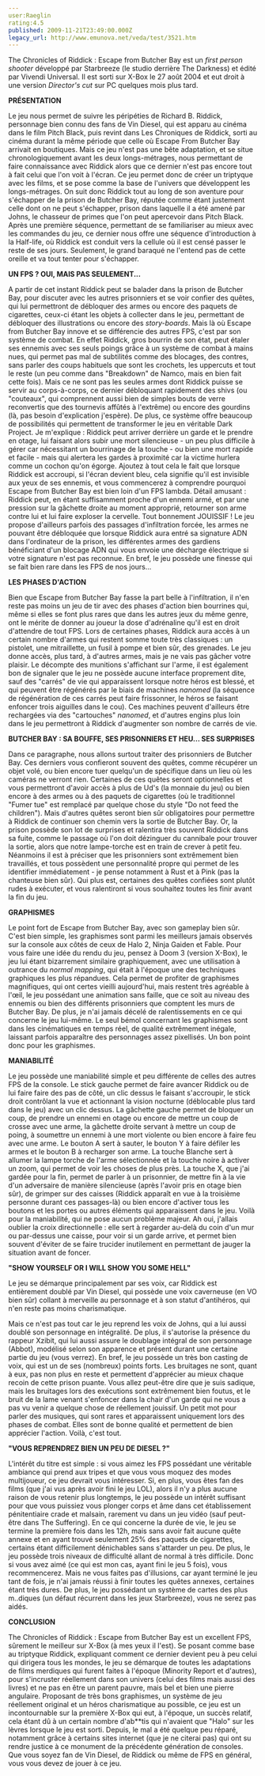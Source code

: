 ```yaml
---
user:Raeglin
rating:4.5
published: 2009-11-21T23:49:00.000Z
legacy_url: http://www.emunova.net/veda/test/3521.htm
---
```

The Chronicles of Riddick : Escape from Butcher Bay est un _first person shooter_ développé par Starbreeze (le studio derrière The Darkness) et édité par Vivendi Universal. Il est sorti sur X-Box le 27 août 2004 et eut droit à une version _Director's cut_ sur PC quelques mois plus tard.  

  

**PRÉSENTATION**  

  

Le jeu nous permet de suivre les péripéties de Richard B. Riddick, personnage bien connu des fans de Vin Diesel, qui est apparu au cinéma dans le film Pitch Black, puis revint dans Les Chroniques de Riddick, sorti au cinéma durant la même période que celle où Escape From Butcher Bay arrivait en boutiques. Mais ce jeu n'est pas une bête adaptation, et se situe chronologiquement avant les deux longs-métrages, nous permettant de faire connaissance avec Riddick alors que ce dernier n'est pas encore tout à fait celui que l'on voit à l'écran. Ce jeu permet donc de créer un triptyque avec les films, et se pose comme la base de l'univers que développent les longs-métrages. On suit donc Riddick tout au long de son aventure pour s'échapper de la prison de Butcher Bay, réputée comme étant justement celle dont on ne peut s'échapper, prison dans laquelle il a été amené par Johns, le chasseur de primes que l'on peut apercevoir dans Pitch Black. Après une première séquence, permettant de se familiariser au mieux avec les commandes du jeu, ce dernier nous offre une séquence d'introduction à la Half-life, où Riddick est conduit vers la cellule où il est censé passer le reste de ses jours. Seulement, le grand baraqué ne l'entend pas de cette oreille et va tout tenter pour s'échapper.  

  

**UN FPS ? OUI, MAIS PAS SEULEMENT...**  

  

A partir de cet instant Riddick peut se balader dans la prison de Butcher Bay, pour discuter avec les autres prisonniers et se voir confier des quêtes, qui lui permettront de débloquer des armes ou encore des paquets de cigarettes, ceux-ci étant les objets à collecter dans le jeu, permettant de débloquer des illustrations ou encore des _story-boards_. Mais là où Escape from Butcher Bay innove et se différencie des autres FPS, c'est par son système de combat. En effet Riddick, gros bourrin de son état, peut étaler ses ennemis avec ses seuls poings grâce à un système de combat à mains nues, qui permet pas mal de subtilités comme des blocages, des contres, sans parler des coups habituels que sont les crochets, les uppercuts et tout le reste (un peu comme dans "Breakdown" de Namco, mais en bien fait cette fois). Mais ce ne sont pas les seules armes dont Riddick puisse se servir au corps-à-corps, ce dernier débloquant rapidement des shivs (ou "couteaux", qui comprennent aussi bien de simples bouts de verre reconvertis que des tournevis affûtés à l'extrême) ou encore des gourdins (là, pas besoin d'explication j'espère). De plus, ce système offre beaucoup de possibilités qui permettent de transformer le jeu en véritable Dark Project. Je m'explique : Riddick peut arriver derrière un garde et le prendre en otage, lui faisant alors subir une mort silencieuse - un peu plus difficile à gérer car nécessitant un bourrinage de la touche - ou bien une mort rapide et facile - mais qui alertera les gardes à proximité car la victime hurlera comme un cochon qu'on égorge. Ajoutez à tout cela le fait que lorsque Riddick est accroupi, si l'écran devient bleu, cela signifie qu'il est invisible aux yeux de ses ennemis, et vous commencerez à comprendre pourquoi Escape from Butcher Bay est bien loin d'un FPS lambda. Détail amusant : Riddick peut, en étant suffisamment proche d'un ennemi armé, et par une pression sur la gâchette droite au moment approprié, retourner son arme contre lui et lui faire exploser la cervelle. Tout bonnement JOUISSIF ! Le jeu propose d'ailleurs parfois des passages d'infiltration forcée, les armes ne pouvant être débloquée que lorsque Riddick aura entré sa signature ADN dans l'ordinateur de la prison, les différentes armes des gardiens bénéficiant d'un blocage ADN qui vous envoie une décharge électrique si votre signature n'est pas reconnue. En bref, le jeu possède une finesse qui se fait bien rare dans les FPS de nos jours...  

  

**LES PHASES D'ACTION**  

  

Bien que Escape from Butcher Bay fasse la part belle à l'infiltration, il n'en reste pas moins un jeu de tir avec des phases d'action bien bourrines qui, même si elles se font plus rares que dans les autres jeux du même genre, ont le mérite de donner au joueur la dose d'adrénaline qu'il est en droit d'attendre de tout FPS. Lors de certaines phases, Riddick aura accès à un certain nombre d'armes qui restent somme toute très classiques : un pistolet, une mitraillette, un fusil à pompe et bien sûr, des grenades. Le jeu donne accès, plus tard, à d'autres armes, mais je ne vais pas gâcher votre plaisir. Le décompte des munitions s'affichant sur l'arme, il est également bon de signaler que le jeu ne possède aucune interface proprement dite, sauf des "carrés" de vie qui apparaissent lorsque notre héros est blessé, et qui peuvent être régénérés par le biais de machines _nanomed_ (la séquence de régénération de ces carrés peut faire frissonner, le héros se faisant enfoncer trois aiguilles dans le cou). Ces machines peuvent d'ailleurs être rechargées via des "cartouches" _nanomed_, et d'autres engins plus loin dans le jeu permettront à Riddick d'augmenter son nombre de carrés de vie.  

  

**BUTCHER BAY : SA BOUFFE, SES PRISONNIERS ET HEU... SES SURPRISES**  

  

Dans ce paragraphe, nous allons surtout traiter des prisonniers de Butcher Bay. Ces derniers vous confieront souvent des quêtes, comme récupérer un objet volé, ou bien encore tuer quelqu'un de spécifique dans un lieu où les caméras ne verront rien. Certaines de ces quêtes seront optionnelles et vous permettront d'avoir accès à plus de Ud's (la monnaie du jeu) ou bien encore à des armes ou à des paquets de cigarettes (où le traditionnel "Fumer tue" est remplacé par quelque chose du style "Do not feed the children"). Mais d'autres quêtes seront bien sûr obligatoires pour permettre à Riddick de continuer son chemin vers la sortie de Butcher Bay. Or, la prison possède son lot de surprises et ralentira très souvent Riddick dans sa fuite, comme le passage où l'on doit dézinguer du cannibale pour trouver la sortie, alors que notre lampe-torche est en train de crever à petit feu. Néanmoins il est à préciser que les prisonniers sont extrêmement bien travaillés, et tous possèdent une personnalité propre qui permet de les identifier immédiatement - je pense notamment à Rust et à Pink (pas la chanteuse bien sûr). Qui plus est, certaines des quêtes confiées sont plutôt rudes à exécuter, et vous ralentiront si vous souhaitez toutes les finir avant la fin du jeu.  

  

**GRAPHISMES**  

  

Le point fort de Escape from Butcher Bay, avec son gameplay bien sûr. C'est bien simple, les graphismes sont parmi les meilleurs jamais observés sur la console aux côtés de ceux de Halo 2, Ninja Gaiden et Fable. Pour vous faire une idée du rendu du jeu, pensez à Doom 3 (version X-Box), le jeu lui étant bizarrement similaire graphiquement, avec une utilisation à outrance du _normal mapping_, qui était à l'époque une des techniques graphiques les plus répandues. Cela permet de profiter de graphismes magnifiques, qui ont certes vieilli aujourd'hui, mais restent très agréable à l'œil, le jeu possédant une animation sans faille, que ce soit au niveau des ennemis ou bien des différents prisonniers que comptent les murs de Butcher Bay. De plus, je n'ai jamais décelé de ralentissements en ce qui concerne le jeu lui-même. Le seul bémol concernant les graphismes sont dans les cinématiques en temps réel, de qualité extrêmement inégale, laissant parfois apparaître des personnages assez pixellisés. Un bon point donc pour les graphismes.  

  

**MANIABILITÉ**  

  

Le jeu possède une maniabilité simple et peu différente de celles des autres FPS de la console. Le stick gauche permet de faire avancer Riddick ou de lui faire faire des pas de côté, un clic dessus le faisant s'accroupir, le stick droit contrôlant la vue et actionnant la vision nocturne (déblocable plus tard dans le jeu) avec un clic dessus. La gâchette gauche permet de bloquer un coup, de prendre un ennemi en otage ou encore de mettre un coup de crosse avec une arme, la gâchette droite servant à mettre un coup de poing, à soumettre un ennemi à une mort violente ou bien encore à faire feu avec une arme. Le bouton A sert à sauter, le bouton Y à faire défiler les armes et le bouton B à recharger son arme. La touche Blanche sert à allumer la lampe torche de l'arme sélectionnée et la touche noire à activer un zoom, qui permet de voir les choses de plus près. La touche X, que j'ai gardée pour la fin, permet de parler à un prisonnier, de mettre fin à la vie d'un adversaire de manière silencieuse (après l'avoir pris en otage bien sûr), de grimper sur des caisses (Riddick apparaît en vue à la troisième personne durant ces passages-là) ou bien encore d'activer tous les boutons et les portes ou autres éléments qui apparaissent dans le jeu. Voilà pour la maniabilité, qui ne pose aucun problème majeur. Ah oui, j'allais oublier la croix directionnelle : elle sert à regarder au-delà du coin d'un mur ou par-dessus une caisse, pour voir si un garde arrive, et permet bien souvent d'éviter de se faire trucider inutilement en permettant de jauger la situation avant de foncer.  

  

**"SHOW YOURSELF OR I WILL SHOW YOU SOME HELL"**  

  

Le jeu se démarque principalement par ses voix, car Riddick est entièrement doublé par Vin Diesel, qui possède une voix caverneuse (en VO bien sûr) collant à merveille au personnage et à son statut d'antihéros, qui n'en reste pas moins charismatique.  

Mais ce n'est pas tout car le jeu reprend les voix de Johns, qui a lui aussi doublé son personnage en intégralité. De plus, il s'autorise la présence du rappeur Xzibit, qui lui aussi assure le doublage intégral de son personnage (Abbot), modélisé selon son apparence et présent durant une certaine partie du jeu (vous verrez). En bref, le jeu possède un très bon casting de voix, qui est un de ses (nombreux) points forts. Les bruitages ne sont, quant à eux, pas non plus en reste et permettent d'apprécier au mieux chaque recoin de cette prison puante. Vous allez peut-être dire que je suis sadique, mais les bruitages lors des exécutions sont extrêmement bien foutus, et le bruit de la lame venant s'enfoncer dans la chair d'un garde qui ne vous a pas vu venir a quelque chose de réellement jouissif. Un petit mot pour parler des musiques, qui sont rares et apparaissent uniquement lors des phases de combat. Elles sont de bonne qualité et permettent de bien apprécier l'action. Voilà, c'est tout.  

  

**"VOUS REPRENDREZ BIEN UN PEU DE DIESEL ?"**  

  

L'intérêt du titre est simple : si vous aimez les FPS possédant une véritable ambiance qui prend aux tripes et que vous vous moquez des modes multijoueur, ce jeu devrait vous intéresser. Si, en plus, vous êtes fan des films (que j'ai vus après avoir fini le jeu LOL), alors il n'y a plus aucune raison de vous retenir plus longtemps, le jeu possède un intérêt suffisant pour que vous puissiez vous plonger corps et âme dans cet établissement pénitentiaire crade et malsain, rarement vu dans un jeu vidéo (sauf peut-être dans The Suffering). En ce qui concerne la durée de vie, le jeu se termine la première fois dans les 12h, mais sans avoir fait aucune quête annexe et en ayant trouvé seulement 25% des paquets de cigarettes, certains étant difficilement dénichables sans s'attarder un peu. De plus, le jeu possède trois niveaux de difficulté allant de normal à très difficile. Donc si vous avez aimé (ce qui est mon cas, ayant fini le jeu 5 fois), vous recommencerez. Mais ne vous faites pas d'illusions, car ayant terminé le jeu tant de fois, je n'ai jamais réussi à finir toutes les quêtes annexes, certaines étant très dures. De plus, le jeu possédant un système de cartes des plus m..diques (un défaut récurrent dans les jeux Starbreeze), vous ne serez pas aidés.  

  

**CONCLUSION**  

  

The Chronicles of Riddick : Escape from Butcher Bay est un excellent FPS, sûrement le meilleur sur X-Box (à mes yeux il l'est). Se posant comme base au triptyque Riddick, expliquant comment ce dernier devient peu à peu celui qui dirigera tous les mondes, le jeu se démarque de toutes les adaptations de films merdiques qui furent faites à l'époque (Minority Report et d'autres), pour s'incruster réellement dans son univers (celui des films mais aussi des livres) et ne pas en être un parent pauvre, mais bel et bien une pierre angulaire. Proposant de très bons graphismes, un système de jeu réellement original et un héros charismatique au possible, ce jeu est un incontournable sur la première X-Box qui eut, à l'époque, un succès relatif, cela étant dû à un certain nombre d'ab\*\*tis qui n'avaient que "Halo" sur les lèvres lorsque le jeu est sorti. Depuis, le mal a été quelque peu réparé, notamment grâce à certains sites internet (que je ne citerai pas) qui ont su rendre justice à ce monument de la précédente génération de consoles. Que vous soyez fan de Vin Diesel, de Riddick ou même de FPS en général, vous vous devez de jouer à ce jeu.